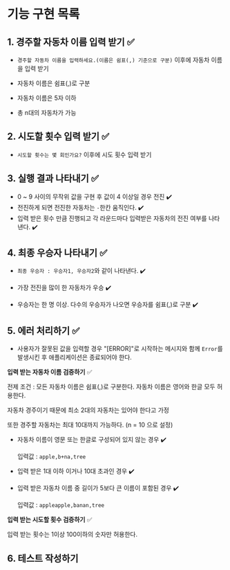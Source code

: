 # 기능 구현 목록

## 1. 경주할 자동차 이름 입력 받기 ✅

- `경주할 자동차 이름을 입력하세요.(이름은 쉼표(,) 기준으로 구분)` 이후에 자동차 이름을 입력 받기

- 자동차 이름은 쉼표(,)로 구분

- 자동차 이름은 5자 이하

- 총 n대의 자동차가 가능

## 2. 시도할 횟수 입력 받기 ✅

- `시도할 횟수는 몇 회인가요?` 이후에 시도 횟수 입력 받기

## 3. 실행 결과 나타내기 ✅

- 0 ~ 9 사이의 무작위 값을 구현 후 값이 4 이상일 경우 전진 ✔️
- 전진하게 되면 전진한 자동차는 `-`한칸 움직인다. ✔️
- 입력 받은 횟수 만큼 진행되고 각 라운드마다 입력받은 자동차의 전진 여부를 나타낸다. ✔️

## 4. 최종 우승자 나타내기 ✅

- `최종 우승자 : 우승자1, 우승자2`와 같이 나타낸다. ✔️

- 가장 전진을 많이 한 자동차가 우승 ✔️
- 우승자는 한 명 이상. 다수의 우승자가 나오면 우승자를 쉼표(,)로 구분 ✔️

## 5. 에러 처리하기 ✅

- 사용자가 잘못된 값을 입력할 경우 "[ERROR]"로 시작하는 메시지와 함께 `Error`를 발생시킨 후 애플리케이션은 종료되어야 한다.

**입력 받는 자동차 이름 검증하기** ✅

전제 조건 : 모든 자동차 이름은 쉼표(,)로 구분한다. 자동차 이름은 영어와 한글 모두 허용한다.

자동차 경주이기 때문에 최소 2대의 자동차는 있어야 한다고 가정

또한 경주할 자동차는 최대 10대까지 가능하다. (n = 10 으로 설정)

- 자동차 이름이 영문 또는 한글로 구성되어 있지 않는 경우 ✔️

  입력값 : `apple,b+na,tree`

- 입력 받은 1대 이하 이거나 10대 초과인 경우 ✔️

- 입력 받은 자동차 이름 중 길이가 5보다 큰 이름이 포함된 경우 ✔️

  입력값 : `appleapple,banan,tree`

**입력 받는 시도할 횟수 검증하기** ✅

입력 받는 횟수는 1이상 100이하의 숫자만 허용한다.

## 6. 테스트 작성하기
